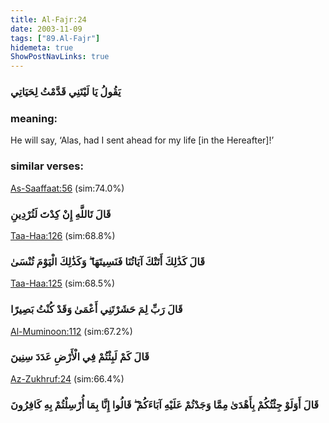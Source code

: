 ```yaml
---
title: Al-Fajr:24
date: 2003-11-09
tags: ["89.Al-Fajr"]
hidemeta: true 
ShowPostNavLinks: true 
---
```

### يَقُولُ يَا لَيْتَنِي قَدَّمْتُ لِحَيَاتِي
### meaning: 
He will say, ‘Alas, had I sent ahead for my life [in the Hereafter]!’
### similar verses: 

[As-Saaffaat:56](/37/56) (sim:74.0%)

### قَالَ تَاللَّهِ إِنْ كِدْتَ لَتُرْدِينِ

[Taa-Haa:126](/20/126) (sim:68.8%)

### قَالَ كَذَٰلِكَ أَتَتْكَ آيَاتُنَا فَنَسِيتَهَا ۖ وَكَذَٰلِكَ الْيَوْمَ تُنْسَىٰ

[Taa-Haa:125](/20/125) (sim:68.5%)

### قَالَ رَبِّ لِمَ حَشَرْتَنِي أَعْمَىٰ وَقَدْ كُنْتُ بَصِيرًا

[Al-Muminoon:112](/23/112) (sim:67.2%)

### قَالَ كَمْ لَبِثْتُمْ فِي الْأَرْضِ عَدَدَ سِنِينَ

[Az-Zukhruf:24](/43/24) (sim:66.4%)

### قَالَ أَوَلَوْ جِئْتُكُمْ بِأَهْدَىٰ مِمَّا وَجَدْتُمْ عَلَيْهِ آبَاءَكُمْ ۖ قَالُوا إِنَّا بِمَا أُرْسِلْتُمْ بِهِ كَافِرُونَ
